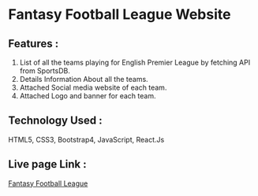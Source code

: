 # Fantasy Football League Website
## Features :
1. List of all the teams playing for English Premier League by fetching API from SportsDB.
2. Details Information About all the teams.
3. Attached Social media website of each team.
4. Attached Logo and banner for each team.
## Technology Used :
HTML5, CSS3, Bootstrap4, JavaScript, React.Js
## Live page Link :
[Fantasy Football League ](https://gifted-jones-5ae2de.netlify.app)